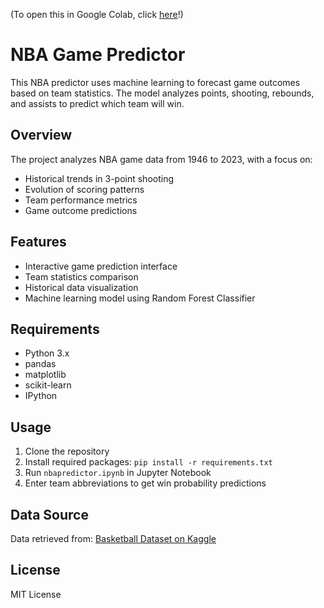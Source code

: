 (To open this in Google Colab, click [here](https://githubtocolab.com/Arluigi/nbapredictor)!)

# NBA Game Predictor

This NBA predictor uses machine learning to forecast game outcomes based on team statistics. The model analyzes points, shooting, rebounds, and assists to predict which team will win.

## Overview

The project analyzes NBA game data from 1946 to 2023, with a focus on:
- Historical trends in 3-point shooting
- Evolution of scoring patterns
- Team performance metrics
- Game outcome predictions

## Features

- Interactive game prediction interface
- Team statistics comparison
- Historical data visualization
- Machine learning model using Random Forest Classifier

## Requirements

- Python 3.x
- pandas
- matplotlib
- scikit-learn
- IPython

## Usage

1. Clone the repository
2. Install required packages: `pip install -r requirements.txt`
3. Run `nbapredictor.ipynb` in Jupyter Notebook
4. Enter team abbreviations to get win probability predictions

## Data Source

Data retrieved from: [Basketball Dataset on Kaggle](https://www.kaggle.com/datasets/wyattowalsh/basketball)

## License

MIT License
